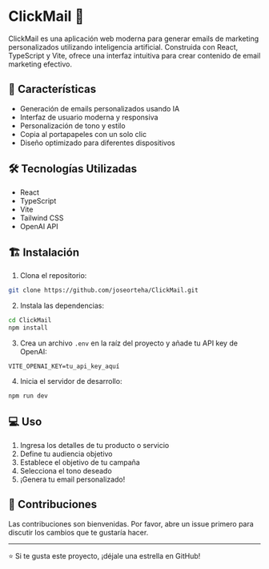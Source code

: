 # ClickMail 📧

ClickMail es una aplicación web moderna para generar emails de marketing personalizados utilizando inteligencia artificial. Construida con React, TypeScript y Vite, ofrece una interfaz intuitiva para crear contenido de email marketing efectivo.

## 🚀 Características

- Generación de emails personalizados usando IA
- Interfaz de usuario moderna y responsiva
- Personalización de tono y estilo
- Copia al portapapeles con un solo clic
- Diseño optimizado para diferentes dispositivos

## 🛠️ Tecnologías Utilizadas

- React
- TypeScript
- Vite
- Tailwind CSS
- OpenAI API

## 🏗️ Instalación

1. Clona el repositorio:
```bash
git clone https://github.com/joseorteha/ClickMail.git
```

2. Instala las dependencias:
```bash
cd ClickMail
npm install
```

3. Crea un archivo `.env` en la raíz del proyecto y añade tu API key de OpenAI:
```
VITE_OPENAI_KEY=tu_api_key_aquí
```

4. Inicia el servidor de desarrollo:
```bash
npm run dev
```

## 💻 Uso

1. Ingresa los detalles de tu producto o servicio
2. Define tu audiencia objetivo
3. Establece el objetivo de tu campaña
4. Selecciona el tono deseado
5. ¡Genera tu email personalizado!

## 🤝 Contribuciones

Las contribuciones son bienvenidas. Por favor, abre un issue primero para discutir los cambios que te gustaría hacer.



---
⭐️ Si te gusta este proyecto, ¡déjale una estrella en GitHub!
